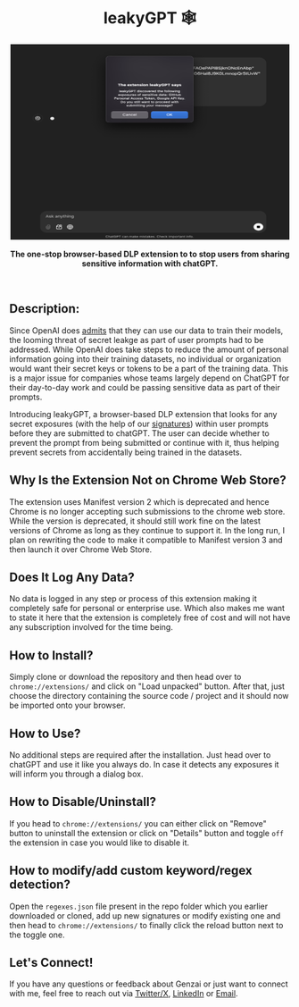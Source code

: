 <h1 align="center">leakyGPT 🕸️</h1>
<p align="center">
<img src="banner.png" height="350px" width="500px">
</p>
<p align="center"><b>The one-stop browser-based DLP extension to to stop users from sharing sensitive information with chatGPT.</b></p>
<br>

## Description:
Since OpenAI does <a href="https://help.openai.com/en/articles/5722486-how-your-data-is-used-to-improve-model-performance">admits</a> that they can use our data to train their models, the looming threat of secret leakge as part of user prompts had to be addressed. While OpenAI does take steps to reduce the amount of personal information going into their training datasets, no individual or organization would want their secret keys or tokens to be a part of the training data. This is a major issue for companies whose teams largely depend on ChatGPT for their day-to-day work and could be passing sensitive data as part of their prompts.

Introducing leakyGPT, a browser-based DLP extension that looks for any secret exposures (with the help of our <a href="./regexes.json">signatures</a>) within user prompts before they are submitted to chatGPT. The user can decide whether to prevent the prompt from being submitted or continue with it, thus helping prevent secrets from accidentally being trained in the datasets.

## Why Is the Extension Not on Chrome Web Store?
The extension uses Manifest version 2 which is deprecated and hence Chrome is no longer accepting such submissions to the chrome web store. While the version is deprecated, it should still work fine on the latest versions of Chrome as long as they continue to support it. In the long run, I plan on rewriting the code to make it compatible to Manifest version 3 and then launch it over Chrome Web Store.

## Does It Log Any Data?
No data is logged in any step or process of this extension making it completely safe for personal or enterprise use. Which also makes me want to state it here that the extension is completely free of cost and will not have any subscription involved for the time being.

## How to Install?
Simply clone or download the repository and then head over to `chrome://extensions/` and click on "Load unpacked" button. After that, just choose the directory containing the source code / project and it should now be imported onto your browser. 

## How to Use?
No additional steps are required after the installation. Just head over to chatGPT and use it like you always do. In case it detects any exposures it will inform you through a dialog box.

## How to Disable/Uninstall?
If you head to `chrome://extensions/` you can either click on "Remove" button to uninstall the extension or click on "Details" button and toggle `off` the extension in case you would like to disable it.

## How to modify/add custom keyword/regex detection?
Open the `regexes.json` file present in the repo folder which you earlier downloaded or cloned, add up new signatures or modify existing one and then head to `chrome://extensions/` to finally click the reload button next to the toggle one.

<h2> Let's Connect! </h2>
If you have any questions or feedback about Genzai or just want to connect with me, feel free to reach out via <a href="https://x.com/0x9747">Twitter/X</a>, <a href="https://in.linkedin.com/in/umair-nehri-49699317a">LinkedIn</a> or <a href="mailto:umairnehri9747@gmail.com">Email</a>.
</div>

